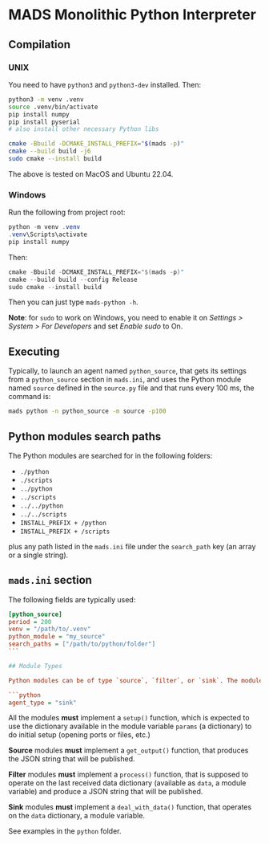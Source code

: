# MADS Monolithic Python Interpreter

## Compilation

### UNIX

You need to have `python3` and `python3-dev` installed. Then:

```sh
python3 -m venv .venv
source .venv/bin/activate
pip install numpy
pip install pyserial
# also install other necessary Python libs

cmake -Bbuild -DCMAKE_INSTALL_PREFIX="$(mads -p)"
cmake --build build -j6
sudo cmake --install build
```

The above is tested on MacOS and Ubuntu 22.04.

### Windows

Run the following from project root:

```powershell
python -m venv .venv
.venv\Scripts\activate
pip install numpy
```

Then: 

```powershell
cmake -Bbuild -DCMAKE_INSTALL_PREFIX="$(mads -p)"
cmake --build build --config Release
sudo cmake --install build
```

Then you can just type `mads-python -h`.

**Note**: for `sudo` to work on Windows, you need to enable it on *Settings > System > For Developers* and set *Enable sudo* to On.

## Executing

Typically, to launch an agent named `python_source`, that gets its settings from a `python_source` section in `mads.ini`, and uses the Python module named `source` defined in the `source.py` file and that runs every 100 ms, the command is:

```sh
mads python -n python_source -m source -p100
```

## Python modules search paths

The Python modules are searched for in the following folders:

* `./python`
* `./scripts`
* `../python`
* `../scripts`
* `../../python`
* `../../scripts`
* `INSTALL_PREFIX + /python` 
* `INSTALL_PREFIX + /scripts`

plus any path listed in the `mads.ini` file under the `search_path` key (an array or a single string).

## `mads.ini` section

The following fields are typically used:

```ini
[python_source]
period = 200
venv = "/path/to/.venv"
python_module = "my_source"
search_paths = ["/path/to/python/folder"]
``` 

## Module Types

Python modules can be of type `source`, `filter`, or `sink`. The module type is defined by setting a top level variable like this, typically at the beginning of the script, just after the various `import`s:

```python
agent_type = "sink"
```

All the modules **must** implement a `setup()` function, which is expected to use the dictionary available in the module variable `params` (a dictionary) to do initial setup (opening ports or files, etc.)

**Source** modules **must** implement a `get_output()` function, that produces the JSON string that will be published.

**Filter** modules **must** implement a `process()` function, that is supposed to operate on the last received data dictionary (available as `data`, a module variable) and produce a JSON string that will be published.

**Sink** modules **must** implement a `deal_with_data()` function, that operates on the `data` dictionary, a module variable.

See examples in the `python` folder.